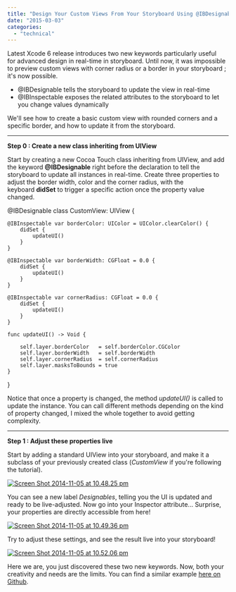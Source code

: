 ```yaml
---
title: "Design Your Custom Views From Your Storyboard Using @IBDesignable and @IBInspectable"
date: "2015-03-03"
categories: 
  - "technical"
---
```


Latest Xcode 6 release introduces two new keywords particularly useful for advanced design in real-time in storyboard. Until now, it was impossible to preview custom views with corner radius or a border in your storyboard ; it's now possible.

- @IBDesignable tells the storyboard to update the view in real-time
- @IBInspectable exposes the related attributes to the storyboard to let you change values dynamically

We'll see how to create a basic custom view with rounded corners and a specific border, and how to update it from the storyboard.

* * *

**Step 0 : Create a new class inheriting from UIView**

Start by creating a new Cocoa Touch class inheriting from UIView, and add the keyword **@IBDesignable** right before the declaration to tell the storyboard to update all instances in real-time. Create three properties to adjust the border width, color and the corner radius, with the keyboard **didSet** to trigger a specific action once the property value changed.

@IBDesignable class CustomView: UIView {

    @IBInspectable var borderColor: UIColor = UIColor.clearColor() {
        didSet {
            updateUI()
        }
    }

    @IBInspectable var borderWidth: CGFloat = 0.0 {
        didSet {
            updateUI()
        }
    }

    @IBInspectable var cornerRadius: CGFloat = 0.0 {
        didSet {
            updateUI()
        }
    }

    func updateUI() -> Void {

        self.layer.borderColor   = self.borderColor.CGColor
        self.layer.borderWidth   = self.borderWidth
        self.layer.cornerRadius  = self.cornerRadius
        self.layer.masksToBounds = true
    }
}

Notice that once a property is changed, the method _updateUI()_ is called to update the instance. You can call different methods depending on the kind of property changed, I mixed the whole together to avoid getting complexity.

* * *

**Step 1 : Adjust these properties live**

Start by adding a standard UIView into your storyboard, and make it a subclass of your previously created class (_CustomView_ if you're following the tutorial).

[![Screen Shot 2014-11-05 at 10.48.25 pm](/assets/images/Screen-Shot-2014-11-05-at-10.48.25-pm-300x114.png)](http://nscurious.com/wp-content/uploads/2014/11/Screen-Shot-2014-11-05-at-10.48.25-pm.png)

You can see a new label _Designables_, telling you the UI is updated and ready to be live-adjusted. Now go into your Inspector attribute... Surprise, your properties are directly accessible from here!

[![Screen Shot 2014-11-05 at 10.49.36 pm](/assets/images/Screen-Shot-2014-11-05-at-10.49.36-pm-300x148.png)](http://nscurious.com/wp-content/uploads/2014/11/Screen-Shot-2014-11-05-at-10.49.36-pm.png)

Try to adjust these settings, and see the result live into your storyboard!

[![Screen Shot 2014-11-05 at 10.52.06 pm](/assets/images/Screen-Shot-2014-11-05-at-10.52.06-pm-284x300.png)](http://nscurious.com/wp-content/uploads/2014/11/Screen-Shot-2014-11-05-at-10.52.06-pm.png)

Here we are, you just discovered these two new keywords. Now, both your creativity and needs are the limits. You can find a similar example [here on Github](https://github.com/fiftydegrees/HLDesignableBootstrap).
